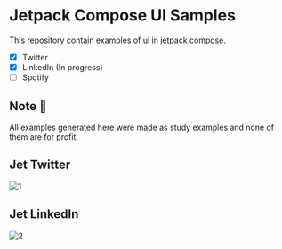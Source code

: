 # Jetpack Compose UI Samples
This repository contain examples of ui in jetpack compose.

- [x] Twitter
- [x] LinkedIn (In progress)
- [ ] Spotify

## Note 📌
All examples generated here were made as study examples and none of them are for profit.

## Jet Twitter
![1](https://user-images.githubusercontent.com/26925002/194717881-c14e3fb4-c31c-49fd-9fbc-16fe52b1bffb.png)


## Jet LinkedIn
![2](https://user-images.githubusercontent.com/26925002/194717865-81efaf85-a371-4bce-973d-d31f5068eb40.png)

